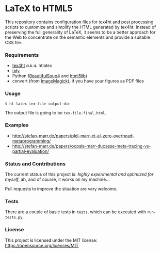 LaTeX to HTML5
==============

This repository contains configuration files for tex4ht and post processing
scripts to customize and simplify the HTML generated by tex4ht. Instead of
preserving the full generality of LaTeX, it seems to be a better approach for
the Web to concentrate on the semantic elements and provide a suitable CSS file.


### Requirements

 - [tex4ht](https://www.ctan.org/pkg/tex4ht?lang=en) *a.k.a.* htlatex
 - [tidy](https://github.com/htacg/tidy-html5)
 - Python ([BeautifulSoup4](https://pypi.python.org/pypi/beautifulsoup4) and [html5lib](https://pypi.python.org/pypi/html5lib))
 - convert (from [ImageMagick](http://www.imagemagick.org/script/index.php)), if you have your figures as PDF files

### Usage

```
$ ht-latex tex-file output-dir
```

The output file is going to be `tex-file-final.html`.

### Examples

 - http://stefan-marr.de/papers/pldi-marr-et-al-zero-overhead-metaprogramming/
 - http://stefan-marr.de/papers/oopsla-marr-ducasse-meta-tracing-vs-partial-evaluation/

### Status and Contributions

The current status of this project is: *highly experimental and optimized for
myself*, ah, and of course, it works on my machine...

Pull requests to improve the situation are very welcome.

### Tests

There are a couple of basic tests in `tests`, which can be executed with
`run-tests.py`.

### License

This project is licensed under the MIT license: https://opensource.org/licenses/MIT
